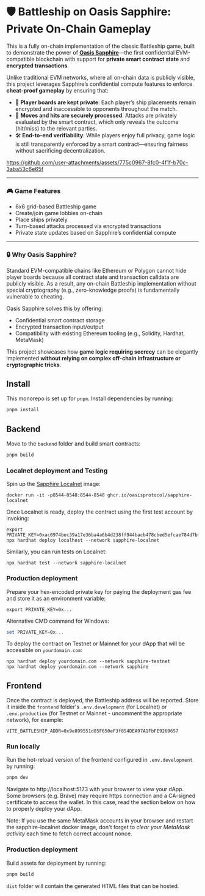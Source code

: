 # 🛡️ Battleship on Oasis Sapphire: Private On-Chain Gameplay

This is a fully on-chain implementation of the classic Battleship game, built to demonstrate the power of **[Oasis Sapphire](https://oasisprotocol.org/sapphire)**—the first confidential EVM-compatible blockchain with support for **private smart contract state** and **encrypted transactions**.

Unlike traditional EVM networks, where all on-chain data is publicly visible, this project leverages Sapphire’s confidential compute features to enforce **cheat-proof gameplay** by ensuring that:

- 🔐 **Player boards are kept private**: Each player’s ship placements remain encrypted and inaccessible to opponents throughout the match.
- 🧠 **Moves and hits are securely processed**: Attacks are privately evaluated by the smart contract, which only reveals the outcome (hit/miss) to the relevant parties.
- 🛠️ **End-to-end verifiability**: While players enjoy full privacy, game logic is still transparently enforced by a smart contract—ensuring fairness without sacrificing decentralization.


https://github.com/user-attachments/assets/775c0967-8fc0-4f1f-b70c-3aba53c6e65f


---

### 🎮 Game Features

- 6x6 grid-based Battleship game
- Create/join game lobbies on-chain
- Place ships privately
- Turn-based attacks processed via encrypted transactions
- Private state updates based on Sapphire’s confidential compute

---

### 🔒 Why Oasis Sapphire?

Standard EVM-compatible chains like Ethereum or Polygon cannot hide player boards because all contract state and transaction calldata are publicly visible. As a result, any on-chain Battleship implementation without special cryptography (e.g., zero-knowledge proofs) is fundamentally vulnerable to cheating.

Oasis Sapphire solves this by offering:

- Confidential smart contract storage
- Encrypted transaction input/output
- Compatibility with existing Ethereum tooling (e.g., Solidity, Hardhat, MetaMask)

This project showcases how **game logic requiring secrecy** can be elegantly implemented **without relying on complex off-chain infrastructure or cryptographic tricks**.

## Install

This monorepo is set up for `pnpm`. Install dependencies by running:

```sh
pnpm install
```

## Backend

Move to the `backend` folder and build smart contracts:

```sh
pnpm build
```

### Localnet deployment and Testing

Spin up the [Sapphire Localnet] image:

```shell
docker run -it -p8544-8548:8544-8548 ghcr.io/oasisprotocol/sapphire-localnet
```

Once Localnet is ready, deploy the contract using the first test account by
invoking:

```shell
export PRIVATE_KEY=0xac0974bec39a17e36ba4a6b4d238ff944bacb478cbed5efcae784d7bf4f2ff80
npx hardhat deploy localhost --network sapphire-localnet
```

Similarly, you can run tests on Localnet:

```shell
npx hardhat test --network sapphire-localnet
```

### Production deployment

Prepare your hex-encoded private key for paying the deployment gas fee and store
it as an environment variable:

```shell
export PRIVATE_KEY=0x...
```

Alternative CMD command for Windows:

```powershell
set PRIVATE_KEY=0x...
```

To deploy the contract on Testnet or Mainnet for your dApp that will be
accessible on `yourdomain.com`:

```shell
npx hardhat deploy yourdomain.com --network sapphire-testnet
npx hardhat deploy yourdomain.com --network sapphire
```

[Sapphire Localnet]: https://github.com/oasisprotocol/oasis-web3-gateway/pkgs/container/sapphire-localnet

## Frontend

Once the contract is deployed, the Battleship address will be reported. Store it
inside the `frontend` folder's `.env.development` (for Localnet) or
`.env.production` (for Testnet or Mainnet - uncomment the appropriate network),
for example:

```
VITE_BATTLESHIP_ADDR=0x9e899551d85F650eF3f854DEA97A1FbFE9269657
```

### Run locally

Run the hot-reload version of the frontend configured in `.env.development` by
running:

```sh
pnpm dev
```

Navigate to http://localhost:5173 with your browser to view your dApp. Some
browsers (e.g. Brave) may require https connection and a CA-signed certificate
to access the wallet. In this case, read the section below on how to properly
deploy your dApp.

Note: If you use the same MetaMask accounts in your browser and restart the
sapphire-localnet docker image, don't forget to _clear your MetaMask activity_
each time to fetch correct account nonce.

### Production deployment

Build assets for deployment by running:

```sh
pnpm build
```

`dist` folder will contain the generated HTML files that can be hosted.
